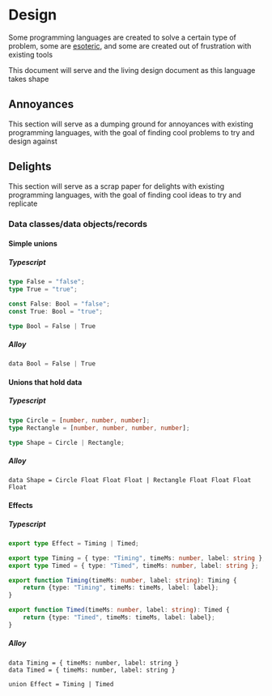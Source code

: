 # Design

Some programming languages are created to solve a certain type of problem, some are [esoteric](https://en.wikipedia.org/wiki/Esoteric_programming_language), and some are created out of frustration with existing tools

This document will serve and the living design document as this language takes shape

## Annoyances

This section will serve as a dumping ground for annoyances with existing programming languages, with the goal of finding cool problems to try and design against

## Delights

This section will serve as a scrap paper for delights with existing programming languages, with the goal of finding cool ideas to try and replicate

### Data classes/data objects/records

#### Simple unions
##### Typescript
```typescript
type False = "false";
type True = "true";

const False: Bool = "false";
const True: Bool = "true";

type Bool = False | True  
```

##### Alloy
```typescript
data Bool = False | True  
```

#### Unions that hold data
##### Typescript
```typescript
type Circle = [number, number, number];
type Rectangle = [number, number, number, number];

type Shape = Circle | Rectangle;
```

##### Alloy
```
data Shape = Circle Float Float Float | Rectangle Float Float Float Float
```


#### Effects
##### Typescript
```typescript
export type Effect = Timing | Timed;

export type Timing = { type: "Timing", timeMs: number, label: string };
export type Timed = { type: "Timed", timeMs: number, label: string };

export function Timing(timeMs: number, label: string): Timing {
    return {type: "Timing", timeMs: timeMs, label: label};
}

export function Timed(timeMs: number, label: string): Timed {
    return {type: "Timed", timeMs: timeMs, label: label};
}
```

##### Alloy
```
data Timing = { timeMs: number, label: string }
data Timed = { timeMs: number, label: string }

union Effect = Timing | Timed
